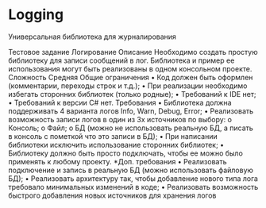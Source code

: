 # Logging
Универсальная библиотека для журналирования


Тестовое задание
Логирование
Описание
Необходимо создать простую библиотеку для записи сообщений в лог.
Библиотека и пример ее использования могут быть реализованы в одном консольном проекте.
Сложность
Средняя
Общие ограничения
• Код должен быть оформлен (комментарии, переходы строк и т.д.);
• При реализации необходимо избегать сторонних библиотек (только родные);
• Требований к IDE нет;
• Требований к версии C# нет.
Требования
• Библиотека должна поддерживать 4 варианта логов Info, Warn, Debug, Error;
• Реализовать возможность записи логов в один из 3х источников по выбору: 
o Консоль;
o Файл;
o БД (можно не использовать реальную БД, а писать в консоль с пометкой что это 
записи в БД);
• При написании библиотеки исключить использование сторонних библиотек;
• Библиотеку должно быть просто подключать, чтобы ее можно было применять к любому 
проекту.
*Доп. требования
• Реализовать подключение и запись в реальную БД (можно использовать файловую БД);
• Реализовать архитектуру так, чтобы добавление нового типа лога требовало минимальных 
изменений в коде;
• Реализовать возможность быстрого добавления новых источников для хранения логов
